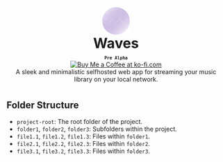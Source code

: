 <div align="center" style="display: flex; justify-content: center; align-items: center;">
  <img class="lo" src='https://github.com/Opensource-Waves/Waves/blob/main/github-logo/logo2.png' style="height: 4rem">
</div>
<div align="center" style="font-size: 2rem"><b>Waves</b></div>

<div align="center"><b><sub><code>Pre Alpha</code></sub></b></div>
<div align="center"><a href='https://ko-fi.com/brick_wall' target='_blank'><img height='30' style='border:0px;height:41px;' src='https://az743702.vo.msecnd.net/cdn/kofi3.png?v=0' border='0' margin-top="10px" alt='Buy Me a Coffee at ko-fi.com'/></a></div>
<div align="center">A sleek and minimalistic selfhosted web app for streaming your music library on your local network.</div>

#

## Folder Structure

- `project-root`: The root folder of the project.
- `folder1`, `folder2`, `folder3`: Subfolders within the project.
- `file1.1`, `file1.2`, `file1.3`: Files within `folder1`.
- `file2.1`, `file2.2`, `file2.3`: Files within `folder2`.
- `file3.1`, `file3.2`, `file3.3`: Files within `folder3`.
